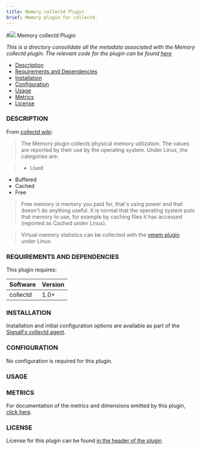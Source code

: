 ```yaml
---
title: Memory collectd Plugin
brief: Memory plugin for collectd.
---
```


#![](https://github.com/signalfx/integrations/blob/master/collectd/img/integrations_collectd.png) Memory collectd Plugin

_This is a directory consolidate all the metadata associated with the Memory collectd plugin. The relevant code for the plugin can be found [here](https://github.com/signalfx/collectd/blob/master/src/memory.c)_

- [Description](#description)
- [Requirements and Dependencies](#requirements-and-dependencies)
- [Installation](#installation)
- [Configuration](#configuration)
- [Usage](#usage)
- [Metrics](#metrics)
- [License](#license)

### DESCRIPTION

From [collectd wiki](https://collectd.org/wiki/index.php/Plugin:Memory):

> The Memory plugin collects physical memory utilization.
The values are reported by their use by the operating system. Under Linux, the categories are:

> * Used
 * Buffered
 * Cached
 * Free

> Free memory is memory you paid for, that's using power and that doesn't do anything useful. It is normal that the operating system puts that memory to use, for example by caching files it has accessed (reported as Cached under Linux).

> Virtual memory statistics can be collected with the [vmem plugin](https://github.com/signalfx/integrations/tree/master/collectd-vmem) under Linux.

### REQUIREMENTS AND DEPENDENCIES

This plugin requires:

| Software          | Version        |
|-------------------|----------------|
| collectd |  1.0+ |

### INSTALLATION

Installation and initial configuration options are available as part of the [SignalFx collectd agent](https://github.com/signalfx/integrations/tree/master/collectd). 


### CONFIGURATION

No configuration is required for this plugin.

### USAGE

### METRICS

For documentation of the metrics and dimensions emitted by this plugin, [click here](././docs).

### LICENSE

License for this plugin can be found [in the header of the plugin](https://github.com/signalfx/collectd/blob/master/src/memory.c)
